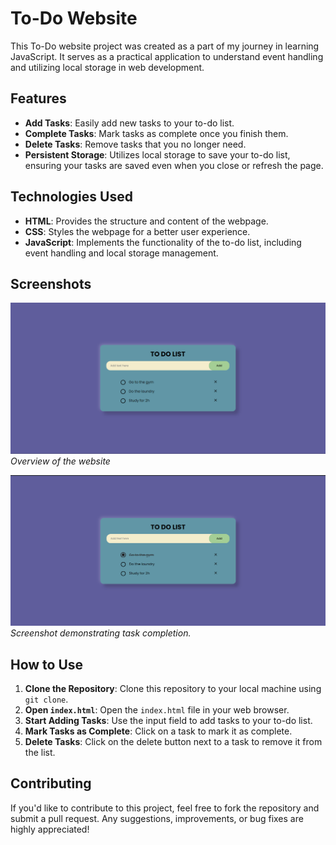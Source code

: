 # To-Do Website

This To-Do website project was created as a part of my journey in learning JavaScript. It serves as a practical application to understand event handling and utilizing local storage in web development.

## Features

- **Add Tasks**: Easily add new tasks to your to-do list.
- **Complete Tasks**: Mark tasks as complete once you finish them.
- **Delete Tasks**: Remove tasks that you no longer need.
- **Persistent Storage**: Utilizes local storage to save your to-do list, ensuring your tasks are saved even when you close or refresh the page.

## Technologies Used

- **HTML**: Provides the structure and content of the webpage.
- **CSS**: Styles the webpage for a better user experience.
- **JavaScript**: Implements the functionality of the to-do list, including event handling and local storage management.

## Screenshots

![Overview](screenshots/screenshot2.png)
*Overview of the website*

![Completing Task](screenshots/screenshot1.png)
*Screenshot demonstrating task completion.*


## How to Use

1. **Clone the Repository**: Clone this repository to your local machine using `git clone`.
2. **Open `index.html`**: Open the `index.html` file in your web browser.
3. **Start Adding Tasks**: Use the input field to add tasks to your to-do list.
4. **Mark Tasks as Complete**: Click on a task to mark it as complete.
5. **Delete Tasks**: Click on the delete button next to a task to remove it from the list.

## Contributing

If you'd like to contribute to this project, feel free to fork the repository and submit a pull request. Any suggestions, improvements, or bug fixes are highly appreciated!
